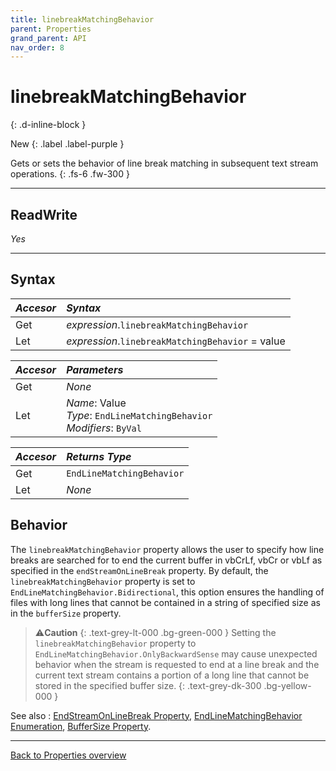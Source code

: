 ```yaml
---
title: linebreakMatchingBehavior
parent: Properties
grand_parent: API
nav_order: 8
---
```


# linebreakMatchingBehavior
{: .d-inline-block }

New
{: .label .label-purple }

Gets or sets the behavior of line break matching in subsequent text stream operations.
{: .fs-6 .fw-300 }

---

## ReadWrite

_Yes_

---

## Syntax

|**_Accesor_**|**_Syntax_**|
|:----------|:----------|
|Get|*expression*.`linebreakMatchingBehavior`|
|Let|*expression*.`linebreakMatchingBehavior` = value|

|**_Accesor_**|**_Parameters_**|
|:----------|:----------|
|Get|_None_|
|Let|*Name*: Value<br>*Type*: `EndLineMatchingBehavior`<br>*Modifiers*: `ByVal`|

|**_Accesor_**|**_Returns Type_**|
|:----------|:----------|
|Get|`EndLineMatchingBehavior`|
|Let|_None_|

## Behavior

The `linebreakMatchingBehavior` property allows the user to specify how line breaks are searched for to end the current buffer in vbCrLf, vbCr or vbLf as specified in the `endStreamOnLineBreak` property. By default, the `linebreakMatchingBehavior` property is set to `EndLineMatchingBehavior.Bidirectional`, this option ensures the handling of files with long lines that cannot be contained in a string of specified size as in the `bufferSize` property. 

>⚠️**Caution**
>{: .text-grey-lt-000 .bg-green-000 }
>Setting the `linebreakMatchingBehavior` property to `EndLineMatchingBehavior.OnlyBackwardSense` may cause unexpected behavior when the stream is requested to end at a line break and the current text stream contains a portion of a long line that cannot be stored in the specified buffer size.
{: .text-grey-dk-300 .bg-yellow-000 }

See also
: [EndStreamOnLineBreak Property](https://ws-garcia.github.io/ECPTextStream/api/properties/endstreamonlinebreak.html), [EndLineMatchingBehavior Enumeration](https://ws-garcia.github.io/ECPTextStream/api/enumerations/endlinematchingbehavior.html), [BufferSize Property](https://ws-garcia.github.io/ECPTextStream/api/properties/buffersize.html).

---

[Back to Properties overview](https://ws-garcia.github.io/ECPTextStream/api/properties/)